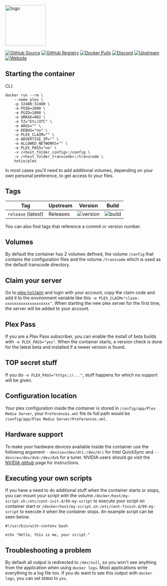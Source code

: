 [<img src="https://hotio.dev/img/plex.png" alt="logo" height="130" width="130">](https://www.plex.tv)

[![GitHub Source](https://img.shields.io/badge/github-source-ffb64c?style=flat-square&logo=github&logoColor=white&labelColor=757575)](https://github.com/hotio/plex)
[![GitHub Registry](https://img.shields.io/badge/github-registry-ffb64c?style=flat-square&logo=github&logoColor=white&labelColor=757575)](https://github.com/orgs/hotio/packages/container/package/plex)
[![Docker Pulls](https://img.shields.io/docker/pulls/hotio/plex?color=ffb64c&style=flat-square&label=pulls&logo=docker&logoColor=white&labelColor=757575)](https://hub.docker.com/r/hotio/plex)
[![Discord](https://img.shields.io/discord/610068305893523457?style=flat-square&color=ffb64c&label=discord&logo=discord&logoColor=white&labelColor=757575)](https://hotio.dev/discord)
[![Upstream](https://img.shields.io/badge/upstream-project-ffb64c?style=flat-square&labelColor=757575)](https://www.plex.tv)
[![Website](https://img.shields.io/badge/website-hotio.dev-ffb64c?style=flat-square&labelColor=757575)](https://hotio.dev/containers/plex)

## Starting the container

CLI:

```shell
docker run --rm \
    --name plex \
    -p 32400:32400 \
    -e PUID=1000 \
    -e PGID=1000 \
    -e UMASK=002 \
    -e TZ="Etc/UTC" \
    -e ARGS="" \
    -e DEBUG="no" \
    -e PLEX_CLAIM="" \
    -e ADVERTISE_IP="" \
    -e ALLOWED_NETWORKS="" \
    -e PLEX_PASS="no" \
    -v /<host_folder_config>:/config \
    -v /<host_folder_transcode>:/transcode \
    hotio/plex
```

In most cases you'll need to add additional volumes, depending on your own personal preference, to get access to your files.

## Tags

| Tag                | Upstream | Version | Build |
| -------------------|----------|---------|-------|
| `release` (latest) | Releases | ![version](https://img.shields.io/badge/dynamic/json?color=f5f5f5&style=flat-square&label=&query=%24.version&url=https%3A%2F%2Fraw.githubusercontent.com%2Fhotio%2Fplex%2Frelease%2FVERSION.json) | ![build](https://img.shields.io/github/workflow/status/hotio/plex/build/release?style=flat-square&label=) |

You can also find tags that reference a commit or version number.

## Volumes

By default the container has 2 volumes defined, the volume `/config` that contains the configuration files and the volume `/transcode` which is used as the default transcode directory.

## Claim your server

Go to [plex.tv/claim](https://www.plex.tv/claim) and login with your account, copy the claim code and add it to the environment variable like this `-e PLEX_CLAIM="claim-xxxxxxxxxxxxxxxxxxxx"`. When starting the new plex server for the first time, the server will be added to your account.

## Plex Pass

If you are a Plex Pass subscriber, you can enable the install of beta builds with `-e PLEX_PASS="yes"`. When the container starts, a version check is done for the latest beta and installed if a newer version is found.

## TOP secret stuff

If you do `-e PLEX_PASS="https://..."`, stuff happens for which no support will be given.

## Configuration location

Your plex configuration inside the container is stored in `/config/app/Plex Media Server`, your `Preferences.xml` file its full path would be `/config/app/Plex Media Server/Preferences.xml`.

## Hardware support

To make your hardware devices available inside the container use the following argument `--device=/dev/dri:/dev/dri` for Intel QuickSync and `--device=/dev/dvb:/dev/dvb` for a tuner. NVIDIA users should go visit the [NVIDIA github](https://github.com/NVIDIA/nvidia-docker) page for instructions.

## Executing your own scripts

If you have a need to do additional stuff when the container starts or stops, you can mount your script with the volume `/docker/host/my-script.sh:/etc/cont-init.d/99-my-script` to execute your script on container start or `/docker/host/my-script.sh:/etc/cont-finish.d/99-my-script` to execute it when the container stops. An example script can be seen below.

```shell
#!/usr/bin/with-contenv bash

echo "Hello, this is me, your script."
```

## Troubleshooting a problem

By default all output is redirected to `/dev/null`, so you won't see anything from the application when using `docker logs`. Most applications write everything to a log file too. If you do want to see this output with `docker logs`, you can set `DEBUG` to `yes`.
